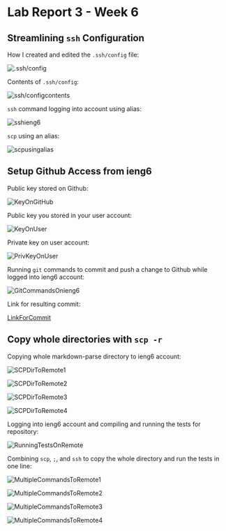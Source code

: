 # **Lab Report 3 - Week 6**

## **Streamlining `ssh` Configuration**

How I created and edited the `.ssh/config` file:

![.ssh/config](Lab5sshconfig.png)

Contents of `.ssh/config`:

![ssh/configcontents](sshconfigcontents.png)

`ssh` command logging into account using alias:

![sshieng6](ssh%20ieng6.png)

`scp` using an alias:

![scpusingalias](scpusingalias.png)

## **Setup Github Access from ieng6**

Public key stored on Github:

![KeyOnGitHub](KeyOnGitHubAcc.png)

Public key you stored in your user account:

![KeyOnUser](KeyOnUserAcc.png)

Private key on user account:

![PrivKeyOnUser](PrivKeyOnUser.png)

Running `git` commands to commit and push a change to Github while logged into ieng6 account:

![GitCommandsOnieng6](GitCommandsOnieng6.png)

Link for resulting commit:

[LinkForCommit](https://github.com/sanjithdevineni/markdown-parser/commit/e71ad887ff60f771de1c331d7c1023d6305e0d24)

## **Copy whole directories with `scp -r`**

Copying whole markdown-parse directory to ieng6 account:

![SCPDirToRemote1](SCPDirToRemote1.png)

![SCPDirToRemote2](SCPDirToRemote2.png)

![SCPDirToRemote3](SCPDirToRemote3.png)

![SCPDirToRemote4](SCPDirToRemote4.png)

Logging into ieng6 account and compiling and running the tests for repository:

![RunningTestsOnRemote](RunningTestsOnRemote.png)

Combining `scp`, `;`, and `ssh` to copy the whole directory and run the tests in one line:

![MultipleCommandsToRemote1](MultipleCommandsToRemote1.png)

![MultipleCommandsToRemote2](MultipleCommandsToRemote2.png)

![MultipleCommandsToRemote3](MultipleCommandsToRemote3.png)

![MultipleCommandsToRemote4](MultipleCommandsToRemote4.png)
